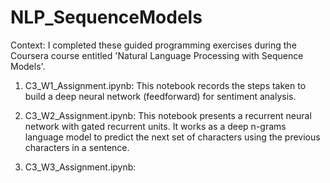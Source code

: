 # NLP_SequenceModels

Context: I completed these guided programming exercises during the Coursera course entitled 'Natural Language Processing with Sequence Models'.

1. C3_W1_Assignment.ipynb:
This notebook records the steps taken to build a deep neural network (feedforward) for sentiment analysis.

2. C3_W2_Assignment.ipynb:
This notebook presents a recurrent neural network with gated recurrent units. It works as a deep n-grams language model to predict the next set of characters using the previous characters in a sentence.

3. C3_W3_Assignment.ipynb:

